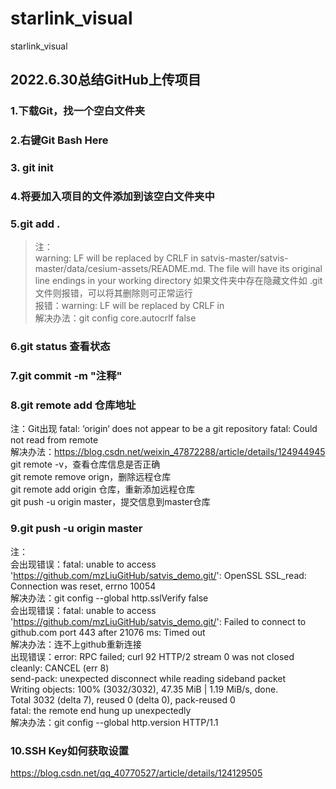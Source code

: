 # starlink_visual
starlink_visual

## 2022.6.30总结GitHub上传项目  
### 1.下载Git，找一个空白文件夹  
### 2.右键Git Bash Here  
### 3. git init  
### 4.将要加入项目的文件添加到该空白文件夹中  
### 5.git add .  
>注：  
>warning: LF will be replaced by CRLF in satvis-master/satvis-master/data/cesium-assets/README.md.
>The file will have its original line endings in your working directory
如果文件夹中存在隐藏文件如 .git 文件则报错，可以将其删除则可正常运行  
报错：warning: LF will be replaced by CRLF in   
解决办法：git config core.autocrlf false  
### 6.git status 查看状态  
### 7.git commit -m "注释"  
### 8.git remote add 仓库地址  
注：Git出现 fatal: ‘origin‘ does not appear to be a git repository fatal: Could not read from remote  
解决办法：https://blog.csdn.net/weixin_47872288/article/details/124944945  
git remote -v，查看仓库信息是否正确  
git remote remove orign，删除远程仓库  
git remote add origin 仓库，重新添加远程仓库  
git push -u origin master，提交信息到master仓库  
### 9.git push -u origin master  
注：  
会出现错误：fatal: unable to access 'https://github.com/mzLiuGitHub/satvis_demo.git/': OpenSSL SSL_read: Connection was reset, errno 10054  
解决办法：git config --global http.sslVerify false  
会出现错误：fatal: unable to access 'https://github.com/mzLiuGitHub/satvis_demo.git/': Failed to connect to github.com port 443 after 21076 ms: Timed out  
解决办法：连不上github重新连接  
出现错误：error: RPC failed; curl 92 HTTP/2 stream 0 was not closed cleanly: CANCEL (err 8)  
send-pack: unexpected disconnect while reading sideband packet  
Writing objects: 100% (3032/3032), 47.35 MiB | 1.19 MiB/s, done.  
Total 3032 (delta 7), reused 0 (delta 0), pack-reused 0  
fatal: the remote end hung up unexpectedly  
解决办法：git config --global http.version HTTP/1.1  
### 10.SSH Key如何获取设置  
https://blog.csdn.net/qq_40770527/article/details/124129505  
